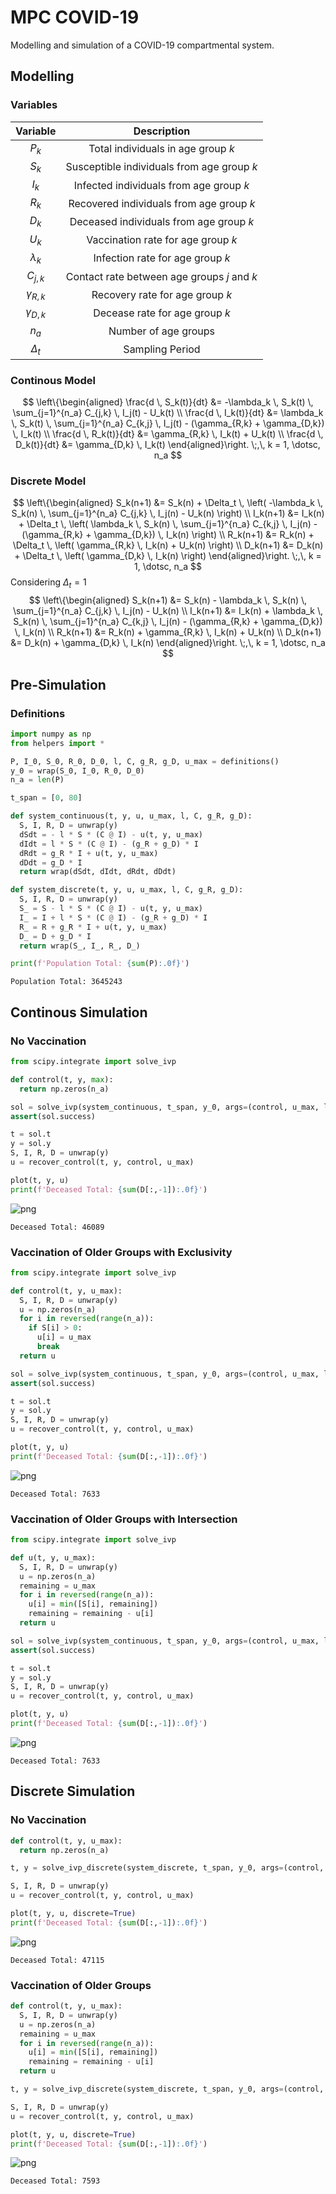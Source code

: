 # MPC COVID-19

Modelling and simulation of a COVID-19 compartmental system.

## Modelling

### Variables

| Variable       | Description                                 |
|:--------------:|:-------------------------------------------:|
| $P_k$          | Total individuals in age group $k$          |
| $S_k$          | Susceptible individuals from age group $k$  |
| $I_k$          | Infected individuals from age group $k$     |
| $R_k$          | Recovered individuals from age group $k$    |
| $D_k$          | Deceased individuals from age group $k$     |
| $U_k$          | Vaccination rate for age group $k$          |
| $\lambda_k$    | Infection rate for age group $k$            |
| $C_{j,k}$      | Contact rate between age groups $j$ and $k$ |
| $\gamma_{R,k}$ | Recovery rate for age group $k$             |
| $\gamma_{D,k}$ | Decease rate for age group $k$              |
| $n_a$          | Number of age groups                        |
| $\Delta_t$     | Sampling Period                             |

### Continous Model

$$
\left\{\begin{aligned}
\frac{d \, S_k(t)}{dt} &= -\lambda_k \, S_k(t) \, \sum_{j=1}^{n_a} C_{j,k} \, I_j(t) - U_k(t)
\\
\frac{d \, I_k(t)}{dt} &= \lambda_k \, S_k(t) \, \sum_{j=1}^{n_a} C_{k,j} \, I_j(t) - (\gamma_{R,k} + \gamma_{D,k}) \, I_k(t)
\\
\frac{d \, R_k(t)}{dt} &= \gamma_{R,k} \, I_k(t) + U_k(t)
\\
\frac{d \, D_k(t)}{dt} &= \gamma_{D,k} \, I_k(t)
\end{aligned}\right.
\;,\, k = 1, \dotsc, n_a
$$

### Discrete Model

$$
\left\{\begin{aligned}
S_k(n+1) &= S_k(n) + \Delta_t \, \left( -\lambda_k \, S_k(n) \, \sum_{j=1}^{n_a} C_{j,k} \, I_j(n) - U_k(n) \right)
\\
I_k(n+1) &= I_k(n) + \Delta_t \, \left( \lambda_k \, S_k(n) \, \sum_{j=1}^{n_a} C_{k,j} \, I_j(n) - (\gamma_{R,k} + \gamma_{D,k}) \, I_k(n) \right)
\\
R_k(n+1) &= R_k(n) + \Delta_t \, \left( \gamma_{R,k} \, I_k(n) + U_k(n) \right)
\\
D_k(n+1) &= D_k(n) + \Delta_t \, \left( \gamma_{D,k} \, I_k(n) \right)
\end{aligned}\right.
\;,\, k = 1, \dotsc, n_a
$$
Considering $\Delta_t = 1$
$$
\left\{\begin{aligned}
S_k(n+1) &= S_k(n) - \lambda_k \, S_k(n) \, \sum_{j=1}^{n_a} C_{j,k} \, I_j(n) - U_k(n)
\\
I_k(n+1) &= I_k(n) + \lambda_k \, S_k(n) \, \sum_{j=1}^{n_a} C_{k,j} \, I_j(n) - (\gamma_{R,k} + \gamma_{D,k}) \, I_k(n)
\\
R_k(n+1) &= R_k(n) + \gamma_{R,k} \, I_k(n) + U_k(n)
\\
D_k(n+1) &= D_k(n) + \gamma_{D,k} \, I_k(n)
\end{aligned}\right.
\;,\, k = 1, \dotsc, n_a
$$

## Pre-Simulation

### Definitions


```python
import numpy as np
from helpers import *

P, I_0, S_0, R_0, D_0, l, C, g_R, g_D, u_max = definitions()
y_0 = wrap(S_0, I_0, R_0, D_0)
n_a = len(P)

t_span = [0, 80]

def system_continuous(t, y, u, u_max, l, C, g_R, g_D):
  S, I, R, D = unwrap(y)
  dSdt = - l * S * (C @ I) - u(t, y, u_max)
  dIdt = l * S * (C @ I) - (g_R + g_D) * I
  dRdt = g_R * I + u(t, y, u_max)
  dDdt = g_D * I
  return wrap(dSdt, dIdt, dRdt, dDdt)

def system_discrete(t, y, u, u_max, l, C, g_R, g_D):
  S, I, R, D = unwrap(y)
  S_ = S - l * S * (C @ I) - u(t, y, u_max)
  I_ = I + l * S * (C @ I) - (g_R + g_D) * I
  R_ = R + g_R * I + u(t, y, u_max)
  D_ = D + g_D * I
  return wrap(S_, I_, R_, D_)

print(f'Population Total: {sum(P):.0f}')
```

    Population Total: 3645243


## Continous Simulation

### No Vaccination


```python
from scipy.integrate import solve_ivp

def control(t, y, max):
  return np.zeros(n_a)

sol = solve_ivp(system_continuous, t_span, y_0, args=(control, u_max, l, C, g_R, g_D))
assert(sol.success)

t = sol.t
y = sol.y
S, I, R, D = unwrap(y)
u = recover_control(t, y, control, u_max)

plot(t, y, u)
print(f'Deceased Total: {sum(D[:,-1]):.0f}')
```


![png](README_files/README_10_0.png)


    Deceased Total: 46089


### Vaccination of Older Groups with Exclusivity


```python
from scipy.integrate import solve_ivp

def control(t, y, u_max):
  S, I, R, D = unwrap(y)
  u = np.zeros(n_a)
  for i in reversed(range(n_a)):
    if S[i] > 0:
      u[i] = u_max
      break
  return u

sol = solve_ivp(system_continuous, t_span, y_0, args=(control, u_max, l, C, g_R, g_D))
assert(sol.success)

t = sol.t
y = sol.y
S, I, R, D = unwrap(y)
u = recover_control(t, y, control, u_max)

plot(t, y, u)
print(f'Deceased Total: {sum(D[:,-1]):.0f}')
```


![png](README_files/README_12_0.png)


    Deceased Total: 7633


### Vaccination of Older Groups with Intersection


```python
from scipy.integrate import solve_ivp

def u(t, y, u_max):
  S, I, R, D = unwrap(y)
  u = np.zeros(n_a)
  remaining = u_max
  for i in reversed(range(n_a)):
    u[i] = min([S[i], remaining])
    remaining = remaining - u[i]
  return u

sol = solve_ivp(system_continuous, t_span, y_0, args=(control, u_max, l, C, g_R, g_D))
assert(sol.success)

t = sol.t
y = sol.y
S, I, R, D = unwrap(y)
u = recover_control(t, y, control, u_max)

plot(t, y, u)
print(f'Deceased Total: {sum(D[:,-1]):.0f}')
```


![png](README_files/README_14_0.png)


    Deceased Total: 7633


## Discrete Simulation

### No Vaccination


```python
def control(t, y, u_max):
  return np.zeros(n_a)

t, y = solve_ivp_discrete(system_discrete, t_span, y_0, args=(control, u_max, l, C, g_R, g_D))

S, I, R, D = unwrap(y)
u = recover_control(t, y, control, u_max)

plot(t, y, u, discrete=True)
print(f'Deceased Total: {sum(D[:,-1]):.0f}')
```


![png](README_files/README_17_0.png)


    Deceased Total: 47115


### Vaccination of Older Groups


```python
def control(t, y, u_max):
  S, I, R, D = unwrap(y)
  u = np.zeros(n_a)
  remaining = u_max
  for i in reversed(range(n_a)):
    u[i] = min([S[i], remaining])
    remaining = remaining - u[i]
  return u

t, y = solve_ivp_discrete(system_discrete, t_span, y_0, args=(control, u_max, l, C, g_R, g_D))

S, I, R, D = unwrap(y)
u = recover_control(t, y, control, u_max)

plot(t, y, u, discrete=True)
print(f'Deceased Total: {sum(D[:,-1]):.0f}')
```


![png](README_files/README_19_0.png)


    Deceased Total: 7593

